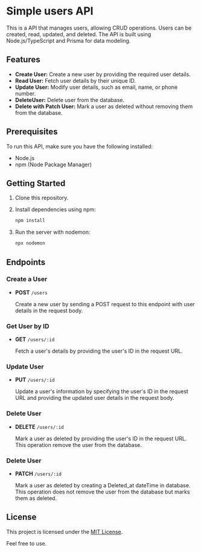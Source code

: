 # Simple users API

This is a  API that manages users, allowing CRUD operations. Users can be created, read, updated, and deleted. The API is built using Node.js/TypeScript and Prisma for data modeling.

## Features

- **Create User:** Create a new user by providing the required user details.
- **Read User:** Fetch user details by their unique ID.
- **Update User:** Modify user details, such as email, name, or phone number.
- **DeleteUser:** Delete user from the database.
- **Delete with Patch User:** Mark a user as deleted without removing them from the database.

## Prerequisites

To run this API, make sure you have the following installed:

- Node.js
- npm (Node Package Manager)

## Getting Started

1. Clone this repository.

2. Install dependencies using npm:

    ```bash
    npm install
    ```

3. Run the server with nodemon:

    ```bash
    npx nodemon
    ```

## Endpoints

### Create a User

- **POST** `/users`

  Create a new user by sending a POST request to this endpoint with user details in the request body.

### Get User by ID

- **GET** `/users/:id`

  Fetch a user's details by providing the user's ID in the request URL.

### Update User

- **PUT** `/users/:id`

  Update a user's information by specifying the user's ID in the request URL and providing the updated user details in the request body.

### Delete User

- **DELETE** `/users/:id`

  Mark a user as deleted by providing the user's ID in the request URL. This operation remove the user from the database.

### Delete User

- **PATCH** `/users/:id`

  Mark a user as deleted by creating a Deleted_at dateTime in database. This operation does not remove the user from the database but marks them as deleted.

## License

This project is licensed under the [MIT License](LICENSE).

Feel free to use.
